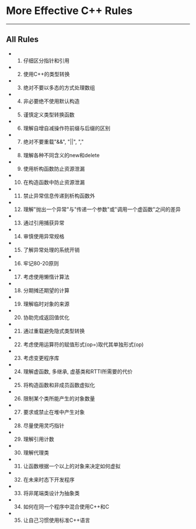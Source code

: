 # **More Effective C++ Rules**
***


## **All Rules**
 * 01. 仔细区分指针和引用
 * 02. 使用C++的类型转换
 * 03. 绝对不要以多态的方式处理数组
 * 04. 非必要绝不使用默认构造
 * 05. 谨慎定义类型转换函数
 * 06. 理解自增自减操作符前缀与后缀的区别
 * 07. 绝对不要重载"&&", "||", ","
 * 08. 理解各种不同含义的new和delete
 * 09. 使用析构函数防止资源泄漏
 * 10. 在构造函数中防止资源泄漏
 * 11. 禁止异常信息传递到析构函数外
 * 12. 理解"抛出一个异常"与"传递一个参数"或"调用一个虚函数"之间的差异
 * 13. 通过引用捕获异常
 * 14. 审慎使用异常规格
 * 15. 了解异常处理的系统开销
 * 16. 牢记80-20原则
 * 17. 考虑使用懒惰计算法
 * 18. 分期摊还期望的计算
 * 19. 理解临时对象的来源
 * 20. 协助完成返回值优化
 * 21. 通过重载避免隐式类型转换
 * 22. 考虑使用运算符的赋值形式(op=)取代其单独形式(op)
 * 23. 考虑变更程序库
 * 24. 理解虚函数, 多继承, 虚基类和RTTI所需要的代价
 * 25. 将构造函数和非成员函数虚拟化
 * 26. 限制某个类所能产生的对象数量
 * 27. 要求或禁止在堆中产生对象
 * 28. 尽量使用灵巧指针
 * 29. 理解引用计数
 * 30. 理解代理类
 * 31. 让函数根据一个以上的对象来决定如何虚拟
 * 32. 在未来时态下开发程序
 * 33. 将非尾端类设计为抽象类
 * 34. 如何在同一个程序中混合使用C++和C
 * 35. 让自己习惯使用标准C++语言
